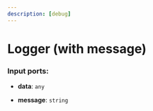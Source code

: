 ```yaml
---
description: [debug]
---
```


# Logger (with message)

### Input ports:

* __data__: `any`


* __message__: `string`

